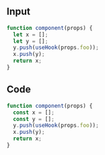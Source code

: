 
## Input

```javascript
function component(props) {
  let x = [];
  let y = [];
  y.push(useHook(props.foo));
  x.push(y);
  return x;
}

```

## Code

```javascript
function component(props) {
  const x = [];
  const y = [];
  y.push(useHook(props.foo));
  x.push(y);
  return x;
}

```
      